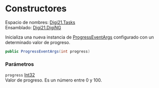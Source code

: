 # Constructores

Espacio de nombres: [Digi21.Tasks](/digi3d-net/programacion/.net/referencia/digi21.diging/digi21.tasks/)  
Ensamblado: [Digi21.DigiNG](/digi3d-net/programacion/.net/referencia/digi21.diging.plugin/digi21.diging/)

Inicializa una nueva instancia de [ProgressEventArgs](/digi3d-net/programacion/.net/referencia/digi21.diging/digi21.tasks/clases/progresseventargs/) configurado con un determinado valor de progreso.

```csharp
public ProgressEventArgs(int progress)
```

### Parámetros

`progress` [Int32](https://docs.microsoft.com/en-us/dotnet/api/system.int32?view=net-5.0)  
Valor de progreso. Es un número entre 0 y 100.



